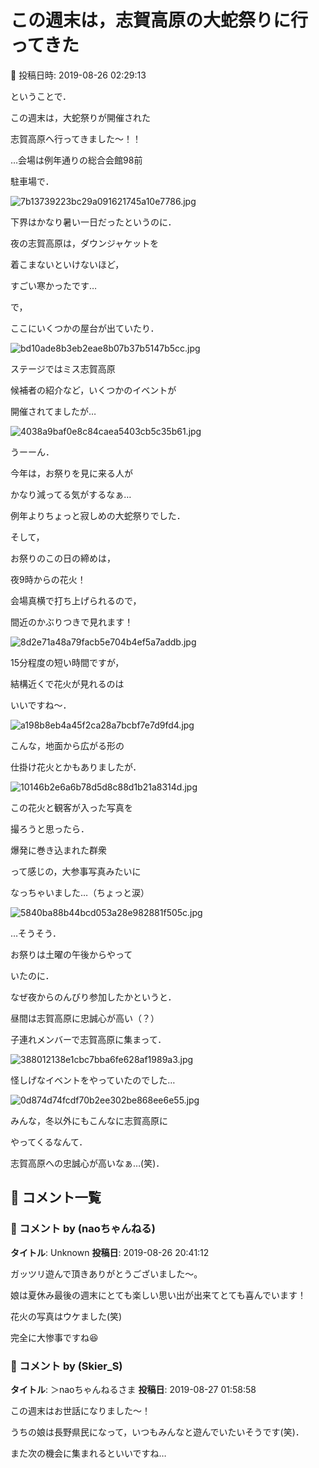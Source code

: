 # この週末は，志賀高原の大蛇祭りに行ってきた

📅 投稿日時: 2019-08-26 02:29:13

ということで．


この週末は，大蛇祭りが開催された


志賀高原へ行ってきました～！！





…会場は例年通りの総合会館98前


駐車場で．




![7b13739223bc29a091621745a10e7786.jpg](images/7b13739223bc29a091621745a10e7786.jpg)




下界はかなり暑い一日だったというのに．


夜の志賀高原は，ダウンジャケットを


着こまないといけないほど，


すごい寒かったです…





で，


ここにいくつかの屋台が出ていたり．




![bd10ade8b3eb2eae8b07b37b5147b5cc.jpg](images/bd10ade8b3eb2eae8b07b37b5147b5cc.jpg)




ステージではミス志賀高原


候補者の紹介など，いくつかのイベントが


開催されてましたが…




![4038a9baf0e8c84caea5403cb5c35b61.jpg](images/4038a9baf0e8c84caea5403cb5c35b61.jpg)




うーーん．


今年は，お祭りを見に来る人が


かなり減ってる気がするなぁ…


例年よりちょっと寂しめの大蛇祭りでした．





そして，


お祭りのこの日の締めは，


夜9時からの花火！


会場真横で打ち上げられるので，


間近のかぶりつきで見れます！




![8d2e71a48a79facb5e704b4ef5a7addb.jpg](images/8d2e71a48a79facb5e704b4ef5a7addb.jpg)




15分程度の短い時間ですが，


結構近くで花火が見れるのは


いいですね～．




![a198b8eb4a45f2ca28a7bcbf7e7d9fd4.jpg](images/a198b8eb4a45f2ca28a7bcbf7e7d9fd4.jpg)




こんな，地面から広がる形の


仕掛け花火とかもありましたが．




![10146b2e6a6b78d5d8c88d1b21a8314d.jpg](images/10146b2e6a6b78d5d8c88d1b21a8314d.jpg)




この花火と観客が入った写真を


撮ろうと思ったら．


爆発に巻き込まれた群衆


って感じの，大参事写真みたいに


なっちゃいました…（ちょっと涙）




![5840ba88b44bcd053a28e982881f505c.jpg](images/5840ba88b44bcd053a28e982881f505c.jpg)







…そうそう．


お祭りは土曜の午後からやって


いたのに．


なぜ夜からのんびり参加したかというと．


昼間は志賀高原に忠誠心が高い（？）


子連れメンバーで志賀高原に集まって．




![388012138e1cbc7bba6fe628af1989a3.jpg](images/388012138e1cbc7bba6fe628af1989a3.jpg)




怪しげなイベントをやっていたのでした…




![0d874d74fcdf70b2ee302be868ee6e55.jpg](images/0d874d74fcdf70b2ee302be868ee6e55.jpg)




みんな，冬以外にもこんなに志賀高原に


やってくるなんて．


志賀高原への忠誠心が高いなぁ…(笑)．

## 💬 コメント一覧

### 💬 コメント by (naoちゃんねる)
**タイトル**: Unknown
**投稿日**: 2019-08-26 20:41:12

ガッツリ遊んで頂きありがとうございました～。

娘は夏休み最後の週末にとても楽しい思い出が出来てとても喜んでいます！



花火の写真はウケました(笑)

完全に大惨事ですね😆

### 💬 コメント by (Skier_S)
**タイトル**: ＞naoちゃんねるさま
**投稿日**: 2019-08-27 01:58:58

この週末はお世話になりました～！

うちの娘は長野県民になって，いつもみんなと遊んでいたいそうです(笑)．

また次の機会に集まれるといいですね…

